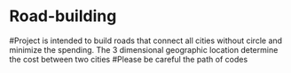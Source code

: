 # Road-building
#Project is intended to build roads that connect all cities without circle and minimize the spending. The 3 dimensional geographic location determine the cost between two cities
#Please be careful the path of codes
